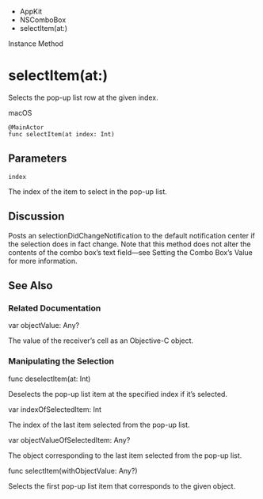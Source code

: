 

- AppKit
- NSComboBox
-  selectItem(at:) 

Instance Method

# selectItem(at:)

Selects the pop-up list row at the given index.

macOS

``` source
@MainActor
func selectItem(at index: Int)
```

## Parameters 

`index`  

The index of the item to select in the pop-up list.

## Discussion

Posts an selectionDidChangeNotification to the default notification center if the selection does in fact change. Note that this method does not alter the contents of the combo box’s text field—see Setting the Combo Box’s Value for more information.

## See Also

### Related Documentation

var objectValue: Any?

The value of the receiver’s cell as an Objective-C object.

### Manipulating the Selection

func deselectItem(at: Int)

Deselects the pop-up list item at the specified index if it’s selected.

var indexOfSelectedItem: Int

The index of the last item selected from the pop-up list.

var objectValueOfSelectedItem: Any?

The object corresponding to the last item selected from the pop-up list.

func selectItem(withObjectValue: Any?)

Selects the first pop-up list item that corresponds to the given object.

